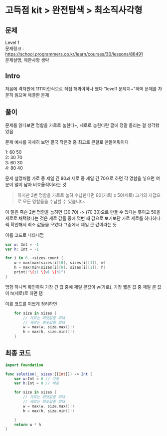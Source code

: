 # 고득점 kit > 완전탐색 > 최소직사각형

## 문제

Level 1
<br/>
문제링크 : https://school.programmers.co.kr/learn/courses/30/lessons/86491
<br/>
문제설명, 제한사항 생략
<br/>

## Intro

처음에 격자판에 1111이런식으로 직접 해봐야하나 했다 "level1 문제지~"하며 문제를 차분히 읽으며 해결한 문제
<br/>

## 풀이

문제를 읽다보면 명합을 가로로 눕힌다~, 세로로 눕힌다란 글에 정말 돌리는 걸 생각했었음
<br/>

문제 예시를 자세히 보면 결국 작은것 중 최고로 큰걸로 만들어줘이다
<br/>

1: 60 50
<br/>
2: 30 70
<br/>
3: 60 30
<br/>
4: 80 40
<br/>

문제 설명처럼 가로 중 제일 긴 80과 세로 중 제일 긴 70으로 하면 각 명함을 넣으면 여분이 많이 남아 비효율적이라는 것
<br/>

> 하지만 2번 명함을 가로로 눕혀 수납한다면 80(가로) x 50(세로) 크기의 지갑으로 모든 명함들을 수납할 수 있습니다.
> <br/>

이 말은 즉슨 2번 명함을 눕히면 (30 70) -> (70 30)으로 만들 수 있다는 뜻이고 50을 세로로 채택했다는 것은 세로 값들 중에 몇번 째 값으로 보기보단 가로 세로를 하나하나씩 확인해서 최소 값들을 모았다 그중에서 제일 큰 값이라는 뜻
<br/>

이를 코드로 나타내몀

```swift
var w: Int = -1
var h: Int = -1

for i in 0..<sizes.count {
    w = max(max(sizes[i][0], sizes[i][1]), w)
    h = max(min(sizes[i][0], sizes[i][1]), h)
    print("\(i) \(w) \(h)")
}
```

명함 하니씩 확인하여 가장 긴 값 중에 제일 큰값이 w(가로), 가장 짧은 값 중 제일 큰 값이 h(세로)로 하면 됌
<br/>

이를 코드를 이쁘게 정리하면

```swift
    for size in sizes {
        // 가로는 최댓값중 최대
        // 세로는 최솟값중 최대
        w = max(w, size.max()!)
        h = max(h, size.min()!)
    }
```

## 최종 코드

```swift
import Foundation

func solution(_ sizes:[[Int]]) -> Int {
    var w:Int = 0 // 가로
    var h:Int = 0 // 세로

    for size in sizes {
        // 가로는 최댓값중 최대
        // 세로는 최솟값중 최대
        w = max(w, size.max()!)
        h = max(h, size.min()!)

    }
    return w * h
}
```
